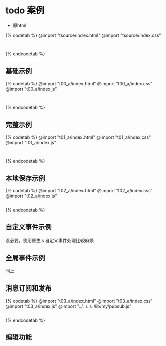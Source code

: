 # todo 案例

- 原html

{% codetab %}
@import "tsource/index.html"
@import "tsource/index.css"
```txt
```
```txt
```
{% endcodetab %}

## 基础示例

{% codetab %}
@import "t00_a/index.html"
@import "t00_a/index.css"
@import "t00_a/index.js"
```txt
```
```txt
```
{% endcodetab %}

## 完整示例

{% codetab %}
@import "t01_a/index.html"
@import "t01_a/index.css"
@import "t01_a/index.js"
```txt
```
```txt
```
{% endcodetab %}

## 本地保存示例

{% codetab %}
@import "t02_a/index.html"
@import "t02_a/index.css"
@import "t02_a/index.js"
```txt
```
{% endcodetab %}

## 自定义事件示例

没必要，使用原生js 自定义事件处理比较麻烦

## 全局事件示例

同上

## 消息订阅和发布

{% codetab %}
@import "t03_a/index.html"
@import "t03_a/index.css"
@import "t03_a/index.js"
@import "../../../../lib/my/pubsub.js"
```txt
```
{% endcodetab %}

## 编辑功能